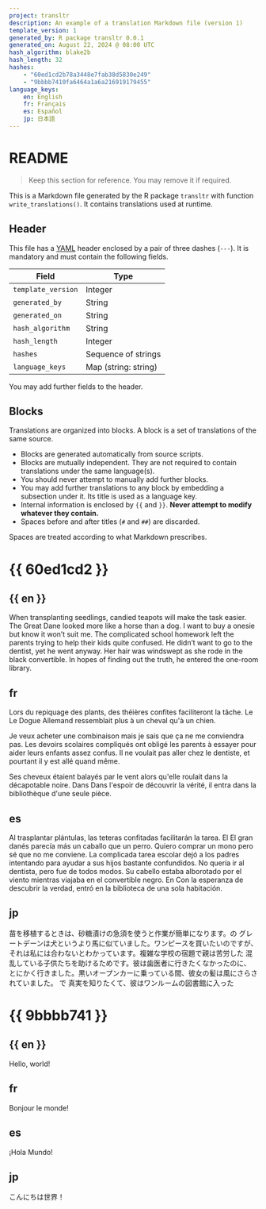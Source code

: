 ```yaml
---
project: transltr
description: An example of a translation Markdown file (version 1)
template_version: 1
generated_by: R package transltr 0.0.1
generated_on: August 22, 2024 @ 08:00 UTC
hash_algorithm: blake2b
hash_length: 32
hashes:
    - "60ed1cd2b78a3448e7fab38d5830e249"
    - "9bbbb7410fa6464a1a6a216919179455"
language_keys:
    en: English
    fr: Français
    es: Español
    jp: 日本語
---
```


# README

> Keep this section for reference. You may remove it if required.

This is a Markdown file generated by the R package `transltr` with function
`write_translations()`. It contains translations used at runtime.

## Header

This file has a [YAML](https://yaml.org/) header enclosed by a pair of three
dashes (`---`). It is mandatory and must contain the following fields.

| Field              | Type                 |
| ------------------ | -------------------- |
| `template_version` | Integer              |
| `generated_by`     | String               |
| `generated_on`     | String               |
| `hash_algorithm`   | String               |
| `hash_length`      | Integer              |
| `hashes`           | Sequence of strings  |
| `language_keys`    | Map (string: string) |

You may add further fields to the header.

## Blocks

Translations are organized into blocks. A block is a set of translations of
the same source.

* Blocks are generated automatically from source scripts.
* Blocks are mutually independent. They are not required to contain
  translations under the same language(s).
* You should never attempt to manually add further blocks.
* You may add further translations to any block by embedding a
  subsection under it. Its title is used as a language key.
* Internal information is enclosed by `{{` and `}}`.
  **Never attempt to modify whatever they contain.**
* Spaces before and after titles (`#` and `##`) are discarded.

Spaces are treated according to what Markdown prescribes.

# {{ 60ed1cd2 }}

## {{ en }}

When transplanting seedlings, candied teapots will make the task easier. The
Great Dane looked more like a horse than a dog. I want to buy a onesie but
know it won’t suit me. The complicated school homework left the parents trying
to help their kids quite confused. He didn’t want to go to the dentist, yet he
went anyway. Her hair was windswept as she rode in the black convertible. In
hopes of finding out the truth, he entered the one-room library.

## fr

Lors du repiquage des plants, des théières confites faciliteront la tâche. Le
Le Dogue Allemand ressemblait plus à un cheval qu'à un chien.

Je veux acheter une combinaison mais je sais que ça ne me conviendra pas. Les
devoirs scolaires compliqués ont obligé les parents à essayer pour aider leurs
enfants assez confus. Il ne voulait pas aller chez le dentiste, et pourtant il
y est allé quand même.

Ses cheveux étaient balayés par le vent alors qu'elle
roulait dans la décapotable noire. Dans Dans l'espoir de découvrir la vérité,
il entra dans la bibliothèque d'une seule pièce.

## es

Al trasplantar plántulas, las teteras confitadas facilitarán la tarea. El
El gran danés parecía más un caballo que un perro. Quiero comprar un mono pero
sé que no me conviene. La complicada tarea escolar dejó a los padres intentando
para ayudar a sus hijos bastante confundidos. No quería ir al dentista, pero
fue de todos modos. Su cabello estaba alborotado por el viento mientras viajaba
en el convertible negro. En Con la esperanza de descubrir la verdad, entró en
la biblioteca de una sola habitación.

## jp

苗を移植するときは、砂糖漬けの急須を使うと作業が簡単になります。の
グレートデーンは犬というより馬に似ていました。ワンピースを買いたいのですが、
それは私には合わないとわかっています。複雑な学校の宿題で親は苦労した
混乱している子供たちを助けるためです。彼は歯医者に行きたくなかったのに、
とにかく行きました。黒いオープンカーに乗っている間、彼女の髪は風にさらされていました。
で 真実を知りたくて、彼はワンルームの図書館に入った

# {{ 9bbbb741 }}

## {{ en }}

Hello, world!

## fr

Bonjour le monde!

## es

¡Hola Mundo!

## jp

こんにちは世界！
